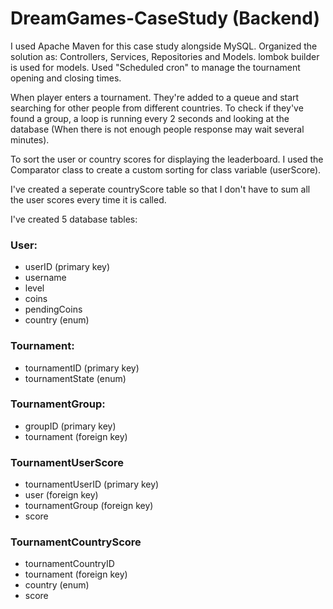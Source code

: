# DreamGames-CaseStudy (Backend)
I used Apache Maven for this case study alongside MySQL. 
Organized the solution as: Controllers, Services, Repositories and Models.
lombok builder is used for models.
Used "Scheduled cron" to manage the tournament opening and closing times.

When player enters a tournament. They're added to a queue and start searching for other people from different countries. To check if they've found a group, a loop is running every 2 seconds and looking at the database (When there is not enough people response may wait several minutes).

To sort the user or country scores for displaying the leaderboard. I used the Comparator class to create a custom sorting for class variable (userScore).

I've created a seperate countryScore table so that I don't have to sum all the user scores every time it is called.

I've created 5 database tables:
### User:
+ userID (primary key)
+ username
+ level
+ coins
+ pendingCoins
+ country (enum)

### Tournament:
+ tournamentID (primary key)
+ tournamentState (enum)

### TournamentGroup:
+ groupID (primary key)
+ tournament (foreign key)

### TournamentUserScore
+ tournamentUserID (primary key)
+ user (foreign key)
+ tournamentGroup (foreign key)
+ score

### TournamentCountryScore
+ tournamentCountryID
+ tournament (foreign key)
+ country (enum)
+ score
